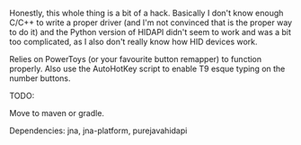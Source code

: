 Honestly, this whole thing is a bit of a hack. Basically I don't know enough C/C++ to write a proper driver (and I'm not convinced that is the proper way to do it) and the Python version of HIDAPI didn't seem to work and was a bit too complicated, as I also don't really know how HID devices work.

Relies on PowerToys (or your favourite button remapper) to function properly. Also use the AutoHotKey script to enable T9 esque typing on the number buttons.

TODO:

Move to maven or gradle.

Dependencies:
jna, jna-platform, purejavahidapi